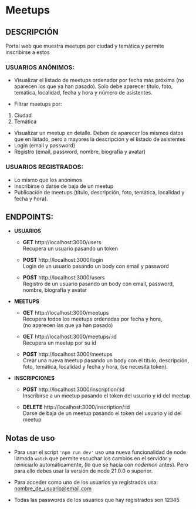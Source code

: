 # Meetups

## DESCRIPCIÓN

Portal web que muestra meetups por ciudad y temática y permite inscribirse a
estos

### USUARIOS ANÓNIMOS:

- Visualizar el listado de meetups ordenador por fecha más próxima (no
  aparecen los que ya han pasado). Solo debe aparecer título, foto,
  temática, localidad, fecha y hora y número de asistentes.

- Filtrar meetups por:

1. Ciudad
2. Temática

- Visualizar un meetup en detalle. Deben de aparecer los mismos datos que en listado, pero a mayores la descripción y el listado de asistentes
- Login (email y password)
- Registro (email, password, nombre, biografía y avatar)

### USUARIOS REGISTRADOS:

- Lo mismo que los anónimos
- Inscribirse o darse de baja de un meetup
- Publicación de meetups (título, descripción, foto, temática, localidad y
  fecha y hora).

## ENDPOINTS:

- **USUARIOS**

  - **GET** http://localhost:3000/users  
    Recupera un usuario pasando un token

  - **POST** http://localhost:3000/login  
    Login de un usuario pasando un body con email y password

  - **POST** http://localhost:3000/users  
    Registro de un usuario pasando un body con email, password, nombre, biografía y avatar

- **MEETUPS**

  - **GET** http://localhost:3000/meetups  
    Recupera todos los meetups ordenadas por fecha y hora,  
    (no aparecen las que ya han pasado)

  - **GET** http://localhost:3000/meetups/:id  
    Recupera un meetup por su id

  - **POST** http://localhost:3000/meetups  
    Crear una nueva meetup pasando un body con el título, descripción, foto, temática, localidad y fecha y hora,
    (se necesita token).

- **INSCRIPCIONES**

  - **POST** http://localhost:3000/inscription/:id  
    Inscribirse a un meetup pasando el token del usuario y id del meetup

  - **DELETE** http://localhost:3000/inscription/:id  
    Darse de baja de un meetup pasando el token del usuario y id del meetup

## Notas de uso

- Para usar el script `'npm run dev'` uso una nueva funcionalidad de node llamada `watch` que permite escuchar los cambios en el servidor y reiniciarlo automáticamente, (lo que se hacía con _nodemon_ antes).
  Pero para ello debes usar la versión de node 21.0.0 o superior.

- Para acceder como uno de los usuarios ya registrados usa: nombre_de_usuario@email.com
- Todas las passwords de los usuarios que hay registrados son 12345
